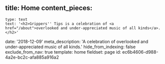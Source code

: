 title: Home
content_pieces:
  -
    type: text
    text: '<h2>Grippers'' Tips is a celebration of <a href="/about">overlooked and under-appreciated music of all kinds</a>.</h2>'
date: '2018-12-09'
meta_description: 'A celebration of overlooked and under-appreciated music of all kinds.'
hide_from_indexing: false
exclude_from_nav: true
template: home
fieldset: page
id: ec6b4606-d988-4a2e-bc2c-afa885a916a2
